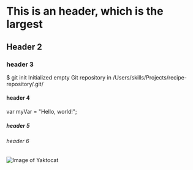 # This is an  header, which is the largest
## Header 2
### header 3

$ git init
Initialized empty Git repository in /Users/skills/Projects/recipe-repository/.git/

#### header 4

var myVar = "Hello, world!";

##### header 5
###### header 6
![Image of Yaktocat](https://octodex.github.com/images/yaktocat.png)
